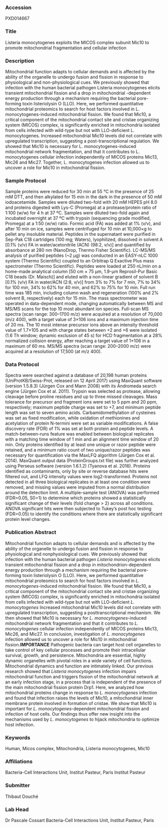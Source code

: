 ### Accession
PXD014667

### Title
Listeria monocytogenes exploits the MICOS complex subunit Mic10 to promote mitochondrial fragmentation and cellular infection

### Description
Mitochondrial function adapts to cellular demands and is affected by the ability of the organelle to undergo fusion and fission in response to physiological and non-physiological cues. We previously showed that infection with the human bacterial pathogen Listeria monocytogenes elicits transient mitochondrial fission and a drop in mitochondrial -dependent energy production through a mechanism requiring the bacterial pore-forming toxin listeriolysin O (LLO). Here, we performed quantitative mitochondrial proteomics to search for host factors involved in L. monocytogenes-induced mitochondrial fission. We found that Mic10, a critical component of the mitochondrial contact site and cristae organizing system (MICOS) complex, is significantly enriched in mitochondria isolated from cells infected with wild-type but not with LLO-deficient L. monocytogenes. Increased mitochondrial Mic10 levels did not correlate with upregulated transcription, suggesting a post-transcriptional regulation. We showed that Mic10 is necessary for L. monocytogenes-induced mitochondrial network fragmentation, and that it contributes to L. monocytogenes cellular infection independently of MICOS proteins Mic13, Mic26 and Mic27. Together, L. monocytogenes infection allowed us to uncover a role for Mic10 in mitochondrial fission.

### Sample Protocol
Sample proteins were reduced for 30 min at 55 °C in the presence of 25 mM DTT, and then alkylated for 15 min in the dark in the presence of 50 mM iodoacetamide. Samples were diluted two-fold with 20 mM HEPES pH 8.0 and proteins digested with Lys-C (Promega) at a protease/protein ratio of 1:100 (w/w) for 4 h at 37 ºC. Samples were diluted two-fold again and incubated overnight at 37 ºC with trypsin (sequencing grade modified, Promega) at a 1:50 (w/w) ratio. Formic acid (FA) was added at 1% (v/v), and after 10 min on ice, samples were centrifuged for 10 min at 10,000×g to pellet any insoluble material. Peptides in the supernatant were purified in Sep-Pak C18 cartridges (100 mg; Waters), lyophilized, dissolved in solvent A [0.1% (v/v) FA in water/acetonitrile (ACN) (98:2, v/v)] and quantified by absorbance at 280 nm (NanoDrop, Thermo Fisher Scientific).  LC-MS/MS analysis of purified peptides (~2 μg) was conducted in an EASY-nLC 1000 system (Thermo Scientific) coupled to an Orbitrap Q Exactive Plus mass spectrometer (Thermo Scientific). Peptides were loaded at 250 nL/min on a home-made analytical column [50 cm × 75 μm, 1.9-μm Reprosil-Pur Basic C18 beads (Dr. Maisch)] and eluted with a non-linear gradient of solvent B [0.1% (v/v) FA in water/ACN (2:8, v/v)] from 3% to 7% for 7 min, 7% to 34% for 100 min, 34% to 62% for 40 min, and 62% to 75% for 10 min. Full run time was 185 min, including column wash and regeneration (100% and 2% solvent B, respectively) each for 15 min. The mass spectrometer was operated in data-dependent mode, changing automatically between MS and MS/MS scans for the top 10 most abundant ion species. Full-scan MS spectra (scan range: 300–1700 m/z) were acquired at a resolution of 70,000 (m/z 400), with a target value of 3×106 ions and a maximum injection time of 20 ms. The 10 most intense precursor ions above an intensity threshold value of 1.7×105 and with charge states between +2 and +6 were isolated (1.6 Th window; dynamic exclusion of 45 s) for HCD fragmentation at a 28% normalized collision energy, after reaching a target value of 1×106 in a maximum of 60 ms. MS/MS spectra (scan range: 200–2000 m/z) were acquired at a resolution of 17,500 (at m/z 400).

### Data Protocol
Spectra were searched against a database of 20,198 human proteins (UniProtKB/Swiss-Prot, released on 12 April 2017) using MaxQuant software (version 1.5.8.3) (Jürgen Cox and Mann 2008) with its Andromeda search engine (Jürgen Cox et al. 2011). Trypsin was selected as protease, allowing cleavage before proline residues and up to three missed cleavages. Mass tolerance for precursor and fragment ions were set to 5 ppm and 20 ppm, respectively; maximum peptide charge was set to +7, and minimum peptide length was set to seven amino acids. Carbamidomethylation of cysteines was set as fixed modification, while oxidation of methionines and acetylation of protein N-termini were set as variable modifications. A false discovery rate (FDR) of 1% was set at both protein and peptide levels. A match-between-runs feature was enabled between biological replicates with a matching time window of 1 min and an alignment time window of 20 min. Only proteins identified by at least one unique or razor peptide were retained, and a minimum ratio count of two unique/razor peptides was necessary for quantification via the MaxLFQ algorithm (Jürgen Cox et al. 2014). MaxQuant output data (ProteinGroups.txt file) was further analyzed using Perseus software (version 1.6.1.2) (Tyanova et al. 2016). Proteins identified as contaminants, only by site or reverse database hits were filtered out, and LFQ intensity values were log2-transformed. Proteins not detected in all three biological replicates in at least one condition were removed, and missing values were imputed from a normal distribution around the detection limit. A multiple-sample test (ANOVA) was performed (FDR=0.05, S0=1) to determine which proteins showed a statistically significant change of their levels (fold change > 2) across all conditions. ANOVA significant hits were then subjected to Tukey’s post hoc testing (FDR=0.05) to identify the conditions where there are statistically significant protein level changes.

### Publication Abstract
Mitochondrial function adapts to cellular demands and is affected by the ability of the organelle to undergo fusion and fission in response to physiological and nonphysiological cues. We previously showed that infection with the human bacterial pathogen <i>Listeria monocytogenes</i> elicits transient mitochondrial fission and a drop in mitochondrion-dependent energy production through a mechanism requiring the bacterial pore-forming toxin listeriolysin O (LLO). Here, we performed quantitative mitochondrial proteomics to search for host factors involved in <i>L. monocytogenes</i>-induced mitochondrial fission. We found that Mic10, a critical component of the mitochondrial contact site and cristae organizing system (MICOS) complex, is significantly enriched in mitochondria isolated from cells infected with wild-type but not with LLO-deficient <i>L. monocytogenes</i> Increased mitochondrial Mic10 levels did not correlate with upregulated transcription, suggesting a posttranscriptional mechanism. We then showed that Mic10 is necessary for <i>L. monocytogenes</i>-induced mitochondrial network fragmentation and that it contributes to <i>L. monocytogenes</i> cellular infection independently of MICOS proteins Mic13, Mic26, and Mic27. In conclusion, investigation of <i>L. monocytogenes</i> infection allowed us to uncover a role for Mic10 in mitochondrial fission.<b>IMPORTANCE</b> Pathogenic bacteria can target host cell organelles to take control of key cellular processes and promote their intracellular survival, growth, and persistence. Mitochondria are essential, highly dynamic organelles with pivotal roles in a wide variety of cell functions. Mitochondrial dynamics and function are intimately linked. Our previous research showed that <i>Listeria monocytogenes</i> infection impairs mitochondrial function and triggers fission of the mitochondrial network at an early infection stage, in a process that is independent of the presence of the main mitochondrial fission protein Drp1. Here, we analyzed how mitochondrial proteins change in response to <i>L. monocytogenes</i> infection and found that infection raises the levels of Mic10, a mitochondrial inner membrane protein involved in formation of cristae. We show that Mic10 is important for <i>L. monocytogenes</i>-dependent mitochondrial fission and infection of host cells. Our findings thus offer new insight into the mechanisms used by <i>L. monocytogenes</i> to hijack mitochondria to optimize host infection.

### Keywords
Human, Micos complex, Mitochondria, Listeria monocytogenes, Mic10

### Affiliations
Bacteria-Cell Interactions Unit, Institut Pasteur, Paris
Institut Pasteur

### Submitter
Thibaut Douché

### Lab Head
Dr Pascale Cossart
Bacteria-Cell Interactions Unit, Institut Pasteur, Paris


